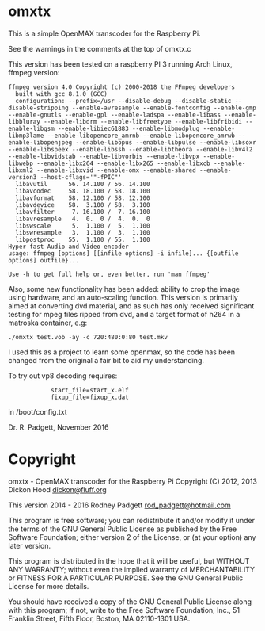 omxtx
=====

This is a simple OpenMAX transcoder for the Raspberry Pi.

See the warnings in the comments at the top of omxtx.c

This version has been tested on a raspberry PI 3 running Arch Linux, ffmpeg version:

```
ffmpeg version 4.0 Copyright (c) 2000-2018 the FFmpeg developers
  built with gcc 8.1.0 (GCC)
  configuration: --prefix=/usr --disable-debug --disable-static --disable-stripping --enable-avresample --enable-fontconfig --enable-gmp --enable-gnutls --enable-gpl --enable-ladspa --enable-libass --enable-libbluray --enable-libdrm --enable-libfreetype --enable-libfribidi --enable-libgsm --enable-libiec61883 --enable-libmodplug --enable-libmp3lame --enable-libopencore_amrnb --enable-libopencore_amrwb --enable-libopenjpeg --enable-libopus --enable-libpulse --enable-libsoxr --enable-libspeex --enable-libssh --enable-libtheora --enable-libv4l2 --enable-libvidstab --enable-libvorbis --enable-libvpx --enable-libwebp --enable-libx264 --enable-libx265 --enable-libxcb --enable-libxml2 --enable-libxvid --enable-omx --enable-shared --enable-version3 --host-cflags='"-fPIC"'
  libavutil      56. 14.100 / 56. 14.100
  libavcodec     58. 18.100 / 58. 18.100
  libavformat    58. 12.100 / 58. 12.100
  libavdevice    58.  3.100 / 58.  3.100
  libavfilter     7. 16.100 /  7. 16.100
  libavresample   4.  0.  0 /  4.  0.  0
  libswscale      5.  1.100 /  5.  1.100
  libswresample   3.  1.100 /  3.  1.100
  libpostproc    55.  1.100 / 55.  1.100
Hyper fast Audio and Video encoder
usage: ffmpeg [options] [[infile options] -i infile]... {[outfile options] outfile}...

Use -h to get full help or, even better, run 'man ffmpeg'
```

Also, some new functionality has been added: ability to crop the image using hardware, and an
auto-scaling function. This version is primarily aimed at converting dvd material,
and as such has only received significant testing for mpeg files ripped from dvd, and a target
format of h264 in a matroska container, e.g:

```
./omxtx test.vob -ay -c 720:480:0:80 test.mkv
```

I used this as a project to learn some openmax, so the code has been changed from the original a fair bit to aid
my understanding.

To try out vp8 decoding requires:
```
            start_file=start_x.elf
            fixup_file=fixup_x.dat
```
in /boot/config.txt


Dr. R. Padgett, November 2016

Copyright
=========

omxtx - OpenMAX transcoder for the Raspberry Pi
Copyright (C) 2012, 2013 Dickon Hood <dickon@fluff.org>

This version 2014 - 2016 Rodney Padgett <rod_padgett@hotmail.com>

This program is free software; you can redistribute it and/or modify
it under the terms of the GNU General Public License as published by
the Free Software Foundation; either version 2 of the License, or
(at your option) any later version.

This program is distributed in the hope that it will be useful,
but WITHOUT ANY WARRANTY; without even the implied warranty of
MERCHANTABILITY or FITNESS FOR A PARTICULAR PURPOSE.  See the
GNU General Public License for more details.

You should have received a copy of the GNU General Public License along
with this program; if not, write to the Free Software Foundation, Inc.,
51 Franklin Street, Fifth Floor, Boston, MA 02110-1301 USA.
